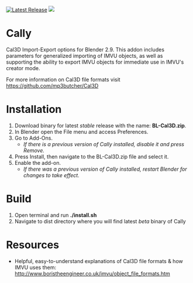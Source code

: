 <a href="https://github.com/hsoju/Cally/releases"><img src="https://img.shields.io/github/v/release/hsoju/Cally" alt="Latest Release"></a> <img src="https://img.shields.io/github/license/hsoju/Cally">

# Cally
Cal3D Import-Export options for Blender 2.9. This addon includes parameters for generalized importing of IMVU objects, as well as supporting the ability to export IMVU objects for immediate use in IMVU's creator mode.

For more information on Cal3D file formats visit https://github.com/mp3butcher/Cal3D

# Installation
1. Download binary for latest *stable* release with the name: **BL-Cal3D.zip**.
2. In Blender open the File menu and access Preferences.
3. Go to Add-Ons.
   - *If there is a previous version of Cally installed, disable it and press Remove.*
4. Press Install, then navigate to the BL-Cal3D.zip file and select it.
5. Enable the add-on.
   - *If there was a previous version of Cally installed, restart Blender for changes to take effect.*

# Build
1. Open terminal and run **./install.sh**
2. Navigate to dist directory where you will find latest *beta* binary of Cally

# Resources
- Helpful, easy-to-understand explanations of Cal3D file formats & how IMVU uses them: http://www.boristheengineer.co.uk/imvu/object_file_formats.htm

